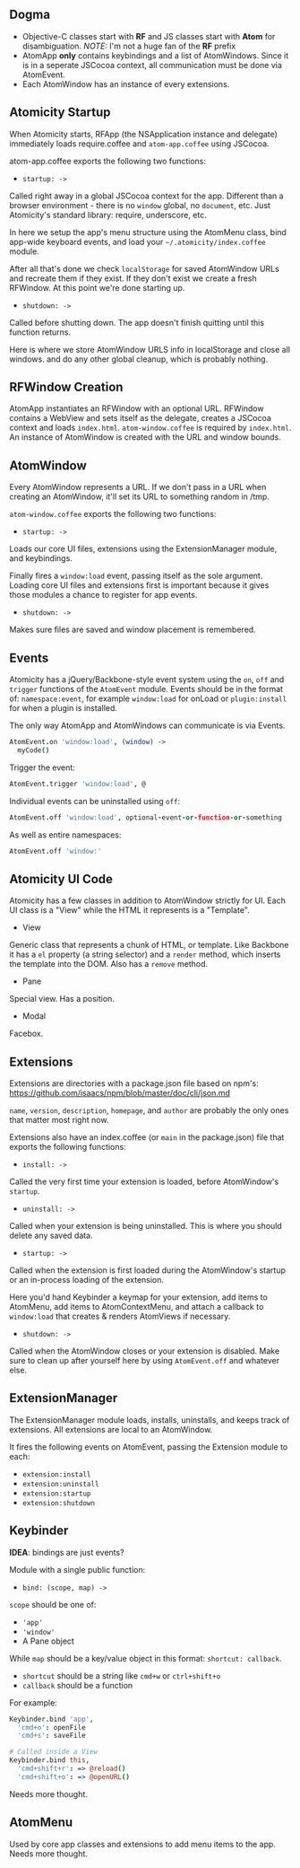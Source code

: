 ## Dogma

- Objective-C classes start with **RF** and JS classes start with **Atom** for disambiguation. *NOTE:* I'm not a huge fan of the **RF** prefix
- AtomApp **only** contains keybindings and a list of AtomWindows. Since it is in a seperate JSCocoa context, all communication must be done via AtomEvent.
- Each AtomWindow has an instance of every extensions.

## Atomicity Startup

When Atomicity starts, RFApp (the NSApplication instance and delegate) immediately loads require.coffee and `atom-app.coffee` using JSCocoa.

atom-app.coffee exports the following two functions:

- `startup: ->`

Called right away in a global JSCocoa context for the app. Different than a browser environment - there is no `window` global, no `document`, etc. Just Atomicity's standard library: require, underscore, etc.

In here we setup the app's menu structure using the AtomMenu class, bind app-wide keyboard events, and load your `~/.atomicity/index.coffee` module.

After all that's done we check `localStorage` for saved AtomWindow URLs and recreate them if they exist. If they don't exist we create a fresh RFWindow. At this point we're done starting up.

- `shutdown: ->`

Called before shutting down. The app doesn't finish quitting until this function returns.

Here is where we store AtomWindow URLS info in localStorage and close all windows. and do any other global cleanup, which is probably nothing.

## RFWindow Creation

AtomApp instantiates an RFWindow with an optional URL. RFWindow contains a WebView and sets itself as the delegate, creates a JSCocoa context and loads `index.html`. `atom-window.coffee` is required by `index.html`. An instance of AtomWindow is created with the URL and window bounds.

## AtomWindow
Every AtomWindow represents a URL. If we don't pass in a URL when creating an AtomWindow, it'll set its URL to something random in /tmp.

`atom-window.coffee` exports the following two functions:

- `startup: ->`

Loads our core UI files, extensions using the ExtensionManager module, and keybindings.

Finally fires a `window:load` event, passing itself as the sole argument. Loading core UI files and extensions first is important because it gives those modules a chance to register for app events.

- `shutdown: ->`

Makes sure files are saved and window placement is remembered.

## Events

Atomicity has a jQuery/Backbone-style event system using the `on`, `off` and `trigger` functions of the `AtomEvent` module. Events should be in the format of: `namespace:event`, for example `window:load` for onLoad or `plugin:install` for when a plugin is installed.

The only way AtomApp and AtomWindows can communicate is via Events.

```coffee
AtomEvent.on 'window:load', (window) ->
  myCode()
```

Trigger the event:

```coffee
AtomEvent.trigger 'window:load', @
```

Individual events can be uninstalled using `off`:

```coffee
AtomEvent.off 'window:load', optional-event-or-function-or-something
```

As well as entire namespaces:

```coffee
AtomEvent.off 'window:'
```

## Atomicity UI Code

Atomicity has a few classes in addition to AtomWindow strictly for UI. Each UI class is a "View" while the HTML it represents is a "Template".

- View

Generic class that represents a chunk of HTML, or template. Like Backbone it has a `el` property (a string selector) and a `render` method, which inserts the template into the DOM. Also has a `remove` method.

- Pane

Special view. Has a position.

- Modal

Facebox.

## Extensions

Extensions are directories with a package.json file based on npm's: https://github.com/isaacs/npm/blob/master/doc/cli/json.md

`name`, `version`, `description`, `homepage`, and `author` are probably the only ones that matter most right now.

Extensions also have an index.coffee (or `main` in the package.json) file that exports the following functions:

- `install: ->`

Called the very first time your extension is loaded, before AtomWindow's `startup`.

- `uninstall: ->`

Called when your extension is being uninstalled. This is where you should delete any saved data.

- `startup: ->`

Called when the extension is first loaded during the AtomWindow's startup or an in-process loading of the extension.

Here you'd hand Keybinder a keymap for your extension, add items to AtomMenu, add items to AtomContextMenu, and attach a callback to `window:load` that creates & renders AtomViews if necessary.

- `shutdown: ->`

Called when the AtomWindow closes or your extension is disabled. Make sure to clean up after yourself here by using `AtomEvent.off` and whatever else.

## ExtensionManager

The ExtensionManager module loads, installs, uninstalls, and keeps track of extensions. All extensions are local to an AtomWindow.

It fires the following events on AtomEvent, passing the Extension module to each:

- `extension:install`
- `extension:uninstall`
- `extension:startup`
- `extension:shutdown`

## Keybinder

**IDEA**: bindings are just events?

Module with a single public function:

- `bind: (scope, map) ->`

`scope` should be one of:

- `'app'`
- `'window'`
- A Pane object

While `map` should be a key/value object in this format: `shortcut: callback`.

- `shortcut` should be a string like `cmd+w` or `ctrl+shift+o`
- `callback` should be a function

For example:

```coffee
Keybinder.bind 'app',
  'cmd+o': openFile
  'cmd+s': saveFile

# Called inside a View
Keybinder.bind this,
  'cmd+shift+r': => @reload()
  'cmd+shift+o': => @openURL()
```

Needs more thought.

## AtomMenu

Used by core app classes and extensions to add menu items to the app. Needs more thought.

